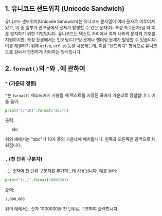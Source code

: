 ## 1. 유니코드 샌드위치 (Unicode Sandwich)

유니코드 샌드위치(Unicode Sandwich)는 유니코드 문자열이 여러 문자로 이루어져 있고, 이 중 일부가 인코딩에서 문제가 발생할 수 있는 문자(예: 특정 특수문자)일 때 이를 방지하기 위한 기법입니다. 유니코드는 텍스트 처리에서 여러 나라의 문자와 기호를 지원하지만, 특정 환경에서는 인코딩/디코딩 문제나 렌더링 문제가 발생할 수 있습니다. 이를 해결하기 위해 `utf-8`, `utf-16` 등을 사용하는데, 이를 "샌드위치" 형식으로 유니코드를 감싸서 안전하게 처리하는 방식입니다.

## 2. `format()`의 `^`와 `,`에 관하여

### `^` (가운데 정렬)
`^`는 `format()` 메소드에서 사용될 때 텍스트를 지정된 폭에서 가운데로 정렬합니다. 예를 들어:

```python
print("{:^10}".format("abc"))
```
출력:
```
   abc     
```
위의 예에서는 "abc"가 10자 폭의 가운데에 배치됩니다. 왼쪽과 오른쪽은 공백으로 채워집니다.

### `,` (천 단위 구분자)
`,`는 숫자에 천 단위 구분자를 추가하는데 사용됩니다. 예를 들어:

```python
print("{:,}".format(1000000))
```
출력:
```
1,000,000
```
위의 예에서는 숫자 1000000을 천 단위로 구분하여 출력합니다.
